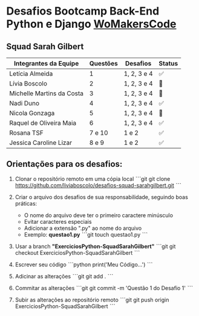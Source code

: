 # Desafios Bootcamp Back-End Python e Django [WoMakersCode](https://www.maismulheres.tech/)
## Squad Sarah Gilbert


| Integrantes da Equipe  | Questões | Desafios | Status |
| ------------- | ------------- | ------------- | ------------- |
| Letícia Almeida  | 1 | 1, 2, 3 e 4 | ✅
| Lívia Boscolo | 2 | 1, 2, 3 e 4| 📝
| Michelle Martins da Costa | 3  | 1, 2, 3 e 4 | 📝
| Nadi Duno | 4  | 1, 2, 3 e 4 | ✅
| Nicola Gonzaga | 5 | 1, 2, 3 e 4 | 📝
| Raquel de Oliveira Maia | 6  | 1, 2, 3 e 4 | ✅
| Rosana TSF | 7 e 10  | 1 e 2 | ✅
| Jessica Caroline Lizar  | 8 e 9  | 1 e 2 | ✅


## Orientações para os desafios:

1. Clonar o repositório remoto em uma cópia local
ˋˋˋgit
git clone https://github.com/liviaboscolo/desafios-squad-sarahgilbert.git
 ˋˋˋ
 
2. Criar o arquivo dos desafios de sua responsabilidade, seguindo boas práticas:
    * O nome do arquivo deve ter o primeiro caractere minúsculo
    * Evitar caracteres especiais
    * Adicionar a extensão ".py" ao nome do arquivo
    * Exemplo: **questao1.py**
ˋˋˋgit
touch questao1.py
 ˋˋˋ

3. Usar a branch **"ExerciciosPython-SquadSarahGilbert"**
ˋˋˋgit
git checkout ExerciciosPython-SquadSarahGilbert
 ˋˋˋ
4. Escrever seu código
ˋˋˋpython
print('Meu Código...')
 ˋˋˋ
5. Adicinar as alterações
ˋˋˋgit
git add .
 ˋˋˋ

6. Commitar as alterações
ˋˋˋgit
git commit -m 'Questão 1 do Desafio 1'
 ˋˋˋ

8. Subir as alterações ao repositório remoto
ˋˋˋgit
git push origin ExerciciosPython-SquadSarahGilbert
 ˋˋˋ


##
